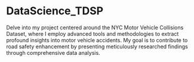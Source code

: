 # DataScience_TDSP
Delve into my project centered around the NYC Motor Vehicle Collisions Dataset, where I employ advanced tools and methodologies to extract profound insights into motor vehicle accidents. My goal is to contribute to road safety enhancement by presenting meticulously researched findings through comprehensive data analysis.
